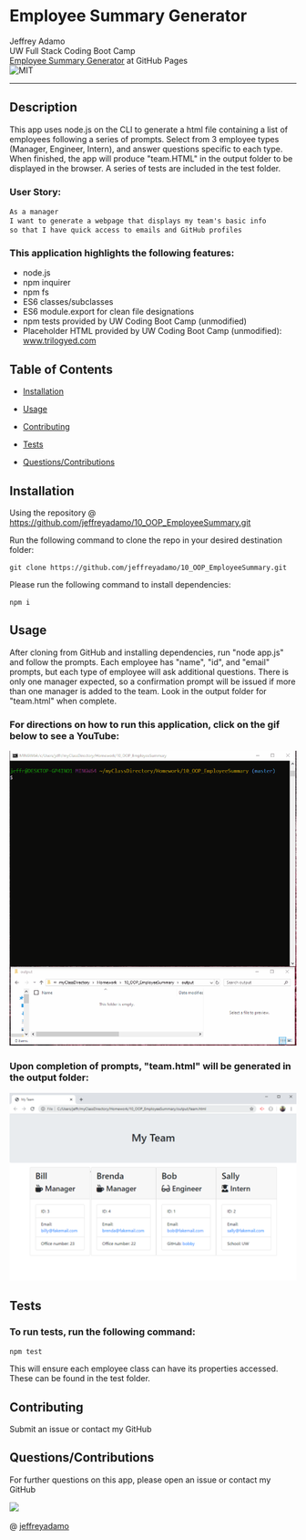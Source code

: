 # Employee Summary Generator

Jeffrey Adamo  
UW Full Stack Coding Boot Camp  
[Employee Summary Generator](https://jeffreyadamo.github.io/10_OOP_EmployeeSummary/) at GitHub Pages  
![MIT](https://img.shields.io/badge/license-MIT-green)  
***

## Description

This app uses node.js on the CLI to generate a html file containing a list of employees following a series of prompts. Select from 3 employee types (Manager, Engineer, Intern), and answer questions specific to each type. When finished, the app will produce "team.HTML" in the output folder to be displayed in the browser. A series of tests are included in the test folder. 

### User Story:
```
As a manager
I want to generate a webpage that displays my team's basic info
so that I have quick access to emails and GitHub profiles
```

### This application highlights the following features:
* node.js
* npm inquirer
* npm fs
* ES6 classes/subclasses
* ES6 module.export for clean file designations
* npm tests provided by UW Coding Boot Camp (unmodified)
* Placeholder HTML provided by UW Coding Boot Camp (unmodified):  
www.trilogyed.com

## Table of Contents

* [Installation](#installation)

* [Usage](#usage)

* [Contributing](#contributing)

* [Tests](#tests)

* [Questions/Contributions](#questions/contributions)

## Installation

Using the repository @  https://github.com/jeffreyadamo/10_OOP_EmployeeSummary.git

Run the following command to clone the repo in your desired destination folder:
```
git clone https://github.com/jeffreyadamo/10_OOP_EmployeeSummary.git
```
Please run the following command to install dependencies:

```
npm i
```

## Usage

After cloning from GitHub and installing dependencies, run "node app.js" and follow the prompts. Each employee has "name", "id", and "email" prompts, but each type of employee will ask additional questions. There is only one manager expected, so a confirmation prompt will be issued if more than one manager is added to the team. Look in the output folder for "team.html" when complete.

### For directions on how to run this application, click on the gif below to see a YouTube:

[![For directions on how run this application:](./assets/about.gif)](https://www.youtube.com/watch?v=Kldpa75Xnvg&feature=youtu.be)

### Upon completion of prompts, "team.html" will be generated in the output folder:

<img src="./Assets/team.png" width="600" >


## Tests

### To run tests, run the following command:


```
npm test 
```
This will ensure each employee class can have its properties accessed. These can be found in the test folder.

## Contributing

Submit an issue or contact my GitHub

## Questions/Contributions

For further questions on this app, please open an issue or contact my GitHub  


<img src="https://avatars3.githubusercontent.com/u/58490053?v=4" width="75">    

@ [jeffreyadamo](http://www.github.com/jeffreyadamo)  
